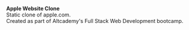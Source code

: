 **Apple Website Clone**<br>
Static clone of apple.com.<br>
Created as part of Altcademy's Full Stack Web Development bootcamp.<br><br>
